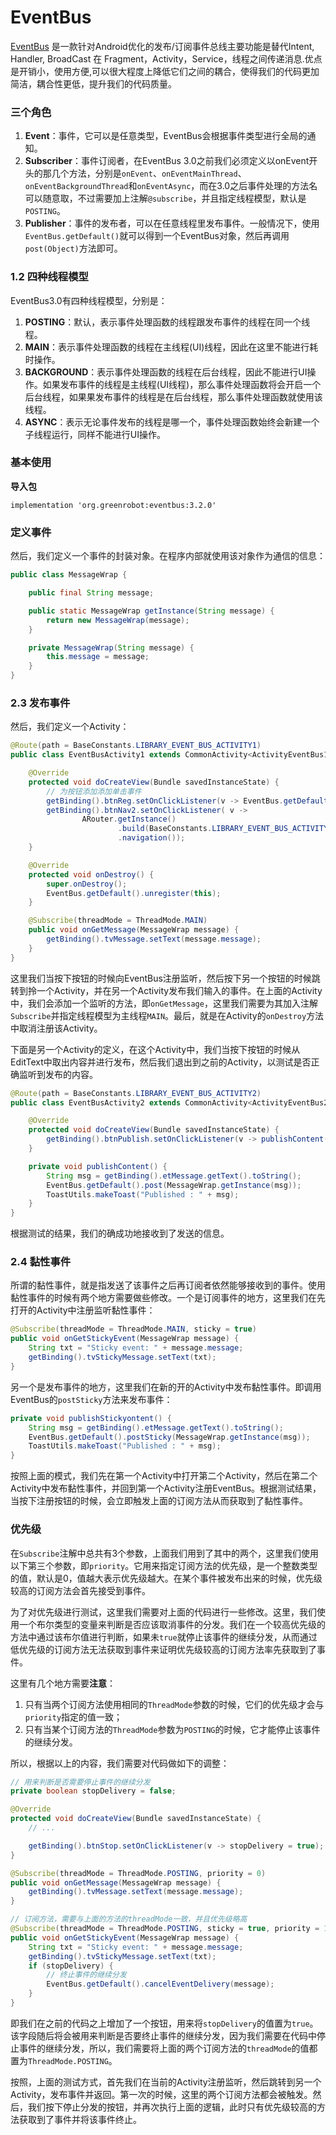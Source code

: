 # EventBus

[EventBus](https://github.com/greenrobot/EventBus) 是一款针对Android优化的发布/订阅事件总线主要功能是替代Intent, Handler, BroadCast 在 Fragment，Activity，Service，线程之间传递消息.优点是开销小，使用方便,可以很大程度上降低它们之间的耦合，使得我们的代码更加简洁，耦合性更低，提升我们的代码质量。

### 三个角色

1.  **Event**：事件，它可以是任意类型，EventBus会根据事件类型进行全局的通知。
2.  **Subscriber**：事件订阅者，在EventBus 3.0之前我们必须定义以onEvent开头的那几个方法，分别是`onEvent`、`onEventMainThread`、`onEventBackgroundThread`和`onEventAsync`，而在3.0之后事件处理的方法名可以随意取，不过需要加上注解`@subscribe`，并且指定线程模型，默认是`POSTING`。
3.  **Publisher**：事件的发布者，可以在任意线程里发布事件。一般情况下，使用`EventBus.getDefault()`就可以得到一个EventBus对象，然后再调用`post(Object)`方法即可。


### 1.2 四种线程模型

EventBus3.0有四种线程模型，分别是：

1.  **POSTING**：默认，表示事件处理函数的线程跟发布事件的线程在同一个线程。
2.  **MAIN**：表示事件处理函数的线程在主线程(UI)线程，因此在这里不能进行耗时操作。
3.  **BACKGROUND**：表示事件处理函数的线程在后台线程，因此不能进行UI操作。如果发布事件的线程是主线程(UI线程)，那么事件处理函数将会开启一个后台线程，如果果发布事件的线程是在后台线程，那么事件处理函数就使用该线程。
4.  **ASYNC**：表示无论事件发布的线程是哪一个，事件处理函数始终会新建一个子线程运行，同样不能进行UI操作。
### 基本使用

**导入包**
```
implementation 'org.greenrobot:eventbus:3.2.0'
```
### 定义事件

然后，我们定义一个事件的封装对象。在程序内部就使用该对象作为通信的信息：

```java
public class MessageWrap {

    public final String message;

    public static MessageWrap getInstance(String message) {
        return new MessageWrap(message);
    }

    private MessageWrap(String message) {
        this.message = message;
    }
}
```

### 2.3 发布事件

然后，我们定义一个Activity：

```java
@Route(path = BaseConstants.LIBRARY_EVENT_BUS_ACTIVITY1)
public class EventBusActivity1 extends CommonActivity<ActivityEventBus1Binding> {

    @Override
    protected void doCreateView(Bundle savedInstanceState) {
        // 为按钮添加添加单击事件
        getBinding().btnReg.setOnClickListener(v -> EventBus.getDefault().register(this));
        getBinding().btnNav2.setOnClickListener( v ->
                ARouter.getInstance()
                        .build(BaseConstants.LIBRARY_EVENT_BUS_ACTIVITY2)
                        .navigation());
    }

    @Override
    protected void onDestroy() {
        super.onDestroy();
        EventBus.getDefault().unregister(this);
    }

    @Subscribe(threadMode = ThreadMode.MAIN)
    public void onGetMessage(MessageWrap message) {
        getBinding().tvMessage.setText(message.message);
    }
}
```

这里我们当按下按钮的时候向EventBus注册监听，然后按下另一个按钮的时候跳转到拎一个Activity，并在另一个Activity发布我们输入的事件。在上面的Activity中，我们会添加一个监听的方法，即`onGetMessage`，这里我们需要为其加入注解`Subscribe`并指定线程模型为主线程`MAIN`。最后，就是在Activity的`onDestroy`方法中取消注册该Activity。

下面是另一个Activity的定义，在这个Activity中，我们当按下按钮的时候从EditText中取出内容并进行发布，然后我们退出到之前的Activity，以测试是否正确监听到发布的内容。

```java
@Route(path = BaseConstants.LIBRARY_EVENT_BUS_ACTIVITY2)
public class EventBusActivity2 extends CommonActivity<ActivityEventBus2Binding> {

    @Override
    protected void doCreateView(Bundle savedInstanceState) {
        getBinding().btnPublish.setOnClickListener(v -> publishContent());
    }

    private void publishContent() {
        String msg = getBinding().etMessage.getText().toString();
        EventBus.getDefault().post(MessageWrap.getInstance(msg));
        ToastUtils.makeToast("Published : " + msg);
    }
}
```

根据测试的结果，我们的确成功地接收到了发送的信息。

### 2.4 黏性事件

所谓的黏性事件，就是指发送了该事件之后再订阅者依然能够接收到的事件。使用黏性事件的时候有两个地方需要做些修改。一个是订阅事件的地方，这里我们在先打开的Activity中注册监听黏性事件：

```java
@Subscribe(threadMode = ThreadMode.MAIN, sticky = true)
public void onGetStickyEvent(MessageWrap message) {
    String txt = "Sticky event: " + message.message;
    getBinding().tvStickyMessage.setText(txt);
}
```

另一个是发布事件的地方，这里我们在新的开的Activity中发布黏性事件。即调用EventBus的`postSticky`方法来发布事件：

```java
private void publishStickyontent() {
    String msg = getBinding().etMessage.getText().toString();
    EventBus.getDefault().postSticky(MessageWrap.getInstance(msg));
    ToastUtils.makeToast("Published : " + msg);
}
```

按照上面的模式，我们先在第一个Activity中打开第二个Activity，然后在第二个Activity中发布黏性事件，并回到第一个Activity注册EventBus。根据测试结果，当按下注册按钮的时候，会立即触发上面的订阅方法从而获取到了黏性事件。
### 优先级

在`Subscribe`注解中总共有3个参数，上面我们用到了其中的两个，这里我们使用以下第三个参数，即`priority`。它用来指定订阅方法的优先级，是一个整数类型的值，默认是0，值越大表示优先级越大。在某个事件被发布出来的时候，优先级较高的订阅方法会首先接受到事件。

为了对优先级进行测试，这里我们需要对上面的代码进行一些修改。这里，我们使用一个布尔类型的变量来判断是否应该取消事件的分发。我们在一个较高优先级的方法中通过该布尔值进行判断，如果未`true`就停止该事件的继续分发，从而通过低优先级的订阅方法无法获取到事件来证明优先级较高的订阅方法率先获取到了事件。

这里有几个地方需要**注意**：

1.  只有当两个订阅方法使用相同的`ThreadMode`参数的时候，它们的优先级才会与`priority`指定的值一致；
2.  只有当某个订阅方法的`ThreadMode`参数为`POSTING`的时候，它才能停止该事件的继续分发。

所以，根据以上的内容，我们需要对代码做如下的调整：

```java
// 用来判断是否需要停止事件的继续分发
private boolean stopDelivery = false;

@Override
protected void doCreateView(Bundle savedInstanceState) {
    // ...

    getBinding().btnStop.setOnClickListener(v -> stopDelivery = true);
}

@Subscribe(threadMode = ThreadMode.POSTING, priority = 0)
public void onGetMessage(MessageWrap message) {
    getBinding().tvMessage.setText(message.message);
}

// 订阅方法，需要与上面的方法的threadMode一致，并且优先级略高
@Subscribe(threadMode = ThreadMode.POSTING, sticky = true, priority = 1)
public void onGetStickyEvent(MessageWrap message) {
    String txt = "Sticky event: " + message.message;
    getBinding().tvStickyMessage.setText(txt);
    if (stopDelivery) {
        // 终止事件的继续分发
        EventBus.getDefault().cancelEventDelivery(message);
    }
}
```

即我们在之前的代码之上增加了一个按钮，用来将`stopDelivery`的值置为`true`。该字段随后将会被用来判断是否要终止事件的继续分发，因为我们需要在代码中停止事件的继续分发，所以，我们需要将上面的两个订阅方法的`threadMode`的值都置为`ThreadMode.POSTING`。

按照，上面的测试方式，首先我们在当前的Activity注册监听，然后跳转到另一个Activity，发布事件并返回。第一次的时候，这里的两个订阅方法都会被触发。然后，我们按下停止分发的按钮，并再次执行上面的逻辑，此时只有优先级较高的方法获取到了事件并将该事件终止。

  
